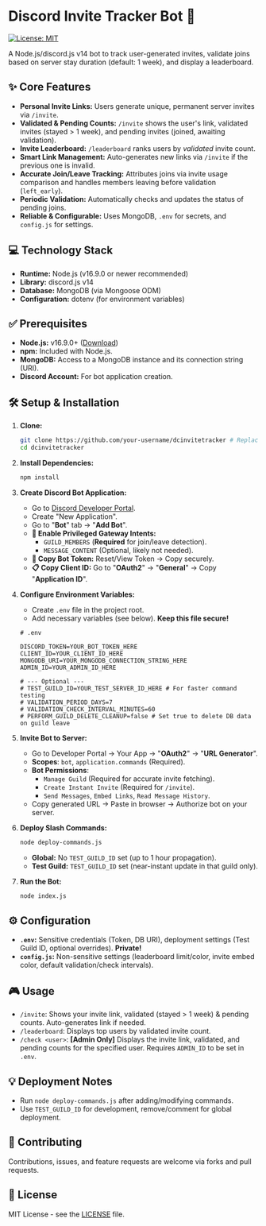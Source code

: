 # Discord Invite Tracker Bot 🤖

[![License: MIT](https://img.shields.io/badge/License-MIT-yellow.svg)](https://opensource.org/licenses/MIT)

A Node.js/discord.js v14 bot to track user-generated invites, validate joins based on server stay duration (default: 1 week), and display a leaderboard.

## ✨ Core Features

*   **Personal Invite Links:** Users generate unique, permanent server invites via `/invite`.
*   **Validated & Pending Counts:** `/invite` shows the user's link, validated invites (stayed > 1 week), and pending invites (joined, awaiting validation).
*   **Invite Leaderboard:** `/leaderboard` ranks users by *validated* invite count.
*   **Smart Link Management:** Auto-generates new links via `/invite` if the previous one is invalid.
*   **Accurate Join/Leave Tracking:** Attributes joins via invite usage comparison and handles members leaving before validation (`left_early`).
*   **Periodic Validation:** Automatically checks and updates the status of pending joins.
*   **Reliable & Configurable:** Uses MongoDB, `.env` for secrets, and `config.js` for settings.

## 💻 Technology Stack

*   **Runtime:** Node.js (v16.9.0 or newer recommended)
*   **Library:** discord.js v14
*   **Database:** MongoDB (via Mongoose ODM)
*   **Configuration:** dotenv (for environment variables)

## ✅ Prerequisites

*   **Node.js:** v16.9.0+ ([Download](https://nodejs.org/))
*   **npm:** Included with Node.js.
*   **MongoDB:** Access to a MongoDB instance and its connection string (URI).
*   **Discord Account:** For bot application creation.

## 🛠️ Setup & Installation

1.  **Clone:**
    ```bash
    git clone https://github.com/your-username/dcinvitetracker # Replace with your repo URL if forked
    cd dcinvitetracker
    ```

2.  **Install Dependencies:**
    ```bash
    npm install
    ```

3.  **Create Discord Bot Application:**
    *   Go to [Discord Developer Portal](https://discord.com/developers/applications).
    *   Create "New Application".
    *   Go to "**Bot**" tab -> "**Add Bot**".
    *   **🚨 Enable Privileged Gateway Intents:**
        *   `GUILD_MEMBERS` (**Required** for join/leave detection).
        *   `MESSAGE_CONTENT` (Optional, likely not needed).
    *   **🔑 Copy Bot Token:** Reset/View Token -> Copy securely.
    *   **📋 Copy Client ID:** Go to "**OAuth2**" -> "**General**" -> Copy "**Application ID**".

4.  **Configure Environment Variables:**
    *   Create `.env` file in the project root.
    *   Add necessary variables (see below). **Keep this file secure!**

    ```dotenv
    # .env

    DISCORD_TOKEN=YOUR_BOT_TOKEN_HERE
    CLIENT_ID=YOUR_CLIENT_ID_HERE
    MONGODB_URI=YOUR_MONGODB_CONNECTION_STRING_HERE
    ADMIN_ID=YOUR_ADMIN_ID_HERE

    # --- Optional ---
    # TEST_GUILD_ID=YOUR_TEST_SERVER_ID_HERE # For faster command testing
    # VALIDATION_PERIOD_DAYS=7
    # VALIDATION_CHECK_INTERVAL_MINUTES=60
    # PERFORM_GUILD_DELETE_CLEANUP=false # Set true to delete DB data on guild leave
    ```

5.  **Invite Bot to Server:**
    *   Go to Developer Portal -> Your App -> "**OAuth2**" -> "**URL Generator**".
    *   **Scopes**: `bot`, `application.commands` (Required).
    *   **Bot Permissions**:
        *   `Manage Guild` (Required for accurate invite fetching).
        *   `Create Instant Invite` (Required for `/invite`).
        *   `Send Messages`, `Embed Links`, `Read Message History`.
    *   Copy generated URL -> Paste in browser -> Authorize bot on your server.

6.  **Deploy Slash Commands:**
    ```bash
    node deploy-commands.js
    ```
    *   **Global:** No `TEST_GUILD_ID` set (up to 1 hour propagation).
    *   **Test Guild:** `TEST_GUILD_ID` set (near-instant update in that guild only).

7.  **Run the Bot:**
    ```bash
    node index.js
    ```

## ⚙️ Configuration

*   **`.env`:** Sensitive credentials (Token, DB URI), deployment settings (Test Guild ID, optional overrides). **Private!**
*   **`config.js`:** Non-sensitive settings (leaderboard limit/color, invite embed color, default validation/check intervals).

## 🎮 Usage

*   `/invite`: Shows your invite link, validated (stayed > 1 week) & pending counts. Auto-generates link if needed.
*   `/leaderboard`: Displays top users by validated invite count.
*   `/check <user>`: **[Admin Only]** Displays the invite link, validated, and pending counts for the specified user. Requires `ADMIN_ID` to be set in `.env`.

## 💡 Deployment Notes

*   Run `node deploy-commands.js` after adding/modifying commands.
*   Use `TEST_GUILD_ID` for development, remove/comment for global deployment.

## 🤝 Contributing

Contributions, issues, and feature requests are welcome via forks and pull requests.

## 📜 License

MIT License - see the [LICENSE](LICENSE) file.